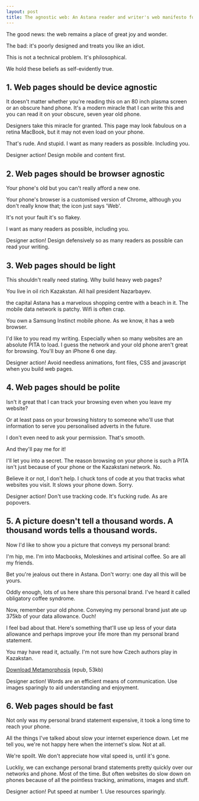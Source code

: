 ```yaml
---
layout: post
title: The agnostic web: An Astana reader and writer's web manifesto for 2015
---
```


The good news: the web remains a place of great joy and wonder.

The bad: it's poorly designed and treats you like an idiot.

This is not a technical problem. It's philosophical.

We hold these beliefs as self-evidently true.

## 1. Web pages should be device agnostic

It doesn't matter whether you're reading this on an 80 inch plasma screen or an obscure hand phone. It's a modern miracle that I can write this and you can read it on your obscure, seven year old phone.

Designers take this miracle for granted. This page may look fabulous on a retina MacBook, but it may not even load on your phone.

That's rude. And stupid. I want as many readers as possible. Including you.

Designer action! Design mobile and content first.

## 2. Web pages should be browser agnostic

Your phone's old but you can't really afford a new one.

Your phone's browser is a customised version of Chrome, although you don't really know that; the icon just says 'Web'.

It's not your fault it's so flakey.

I want as many readers as possible, including you.

Designer action! Design defensively so as many readers as possible can read your writing.

## 3. Web pages should be light

This shouldn't really need stating. Why build heavy web pages?

You live in oil rich Kazakstan. All hail president Nazarbayev.

the capital Astana has a marvelous shopping centre with a beach in it. The mobile data network is patchy. Wifi is often crap.

You own a Samsung Instinct mobile phone. As we know, it has a web browser.

I'd like to you read my writing. Especially when so many websites are an absolute PITA to load. I guess the network and your old phone aren't great for browsing. You'll buy an iPhone 6 one day.

Designer action! Avoid needless animations, font files, CSS and javascript when you build web pages.

## 4. Web pages should be polite

Isn't it great that I can track your browsing even when you leave my website?

Or at least pass on your browsing history to someone who'll use that information to serve you personalised adverts in the future.

I don't even need to ask your permission. That's smooth.

And they'll pay me for it!

I'll let you into a secret. The reason browsing on your phone is such a PITA isn't just because of your phone or the Kazakstani network. No.

Believe it or not, I don't help. I chuck tons of code at you that tracks what websites you visit. It slows your phone down. Sorry.

Designer action! Don't use tracking code. It's fucking rude. As are popovers.

## 5. A picture doesn't tell a thousand words. A thousand words tells a thousand words.

Now I'd like to show you a picture that conveys my personal brand:

I'm hip, me. I'm into Macbooks, Moleskines and artisinal coffee. So are all my friends.

Bet you're jealous out there in Astana. Don't worry: one day all this will be yours.

Oddly enough, lots of us here share this personal brand. I've heard it called obligatory coffee syndrome.

Now, remember your old phone. Conveying my personal brand just ate up 375kb of your data allowance. Ouch!

I feel bad about that. Here's something that'll use up less of your data allowance and perhaps improve your life more than my personal brand statement.

You may have read it, actually. I'm not sure how Czech authors play in Kazakstan.

[Download Metamorphosis](#) (epub, 53kb)

Designer action! Words are an efficient means of communication. Use images sparingly to aid understanding and enjoyment.

## 6. Web pages should be fast

Not only was my personal brand statement expensive, it took a long time to reach your phone.

All the things I've talked about slow your internet experience down. Let me tell you, we're not happy here when the internet's slow. Not at all.

We're spoilt. We don't appreciate how vital speed is, until it's gone.

Luckliy, we can exchange personal brand statements pretty quickly over our networks and phone. Most of the time. But often websites do slow down on phones because of all the pointless tracking, animations, images and stuff.

Designer action! Put speed at number 1. Use resources sparingly.

